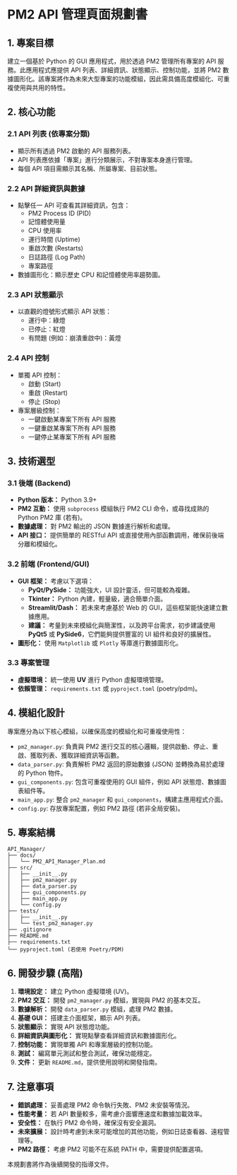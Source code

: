 # PM2 API 管理頁面規劃書

## 1. 專案目標

建立一個基於 Python 的 GUI 應用程式，用於透過 PM2 管理所有專案的 API 服務。此應用程式應提供 API 列表、詳細資訊、狀態顯示、控制功能，並將 PM2 數據圖形化。該專案將作為未來大型專案的功能模組，因此需具備高度模組化、可重複使用與共用的特性。

## 2. 核心功能

### 2.1 API 列表 (依專案分類)
* 顯示所有透過 PM2 啟動的 API 服務列表。
* API 列表應依據「專案」進行分類展示，不對專案本身進行管理。
* 每個 API 項目需顯示其名稱、所屬專案、目前狀態。

### 2.2 API 詳細資訊與數據
* 點擊任一 API 可查看其詳細資訊，包含：
    * PM2 Process ID (PID)
    * 記憶體使用量
    * CPU 使用率
    * 運行時間 (Uptime)
    * 重啟次數 (Restarts)
    * 日誌路徑 (Log Path)
    * 專案路徑
* 數據圖形化：顯示歷史 CPU 和記憶體使用率趨勢圖。

### 2.3 API 狀態顯示
* 以直觀的燈號形式顯示 API 狀態：
    * 運行中：綠燈
    * 已停止：紅燈
    * 有問題 (例如：崩潰重啟中)：黃燈

### 2.4 API 控制
* 單獨 API 控制：
    * 啟動 (Start)
    * 重啟 (Restart)
    * 停止 (Stop)
* 專案層級控制：
    * 一鍵啟動某專案下所有 API 服務
    * 一鍵重啟某專案下所有 API 服務
    * 一鍵停止某專案下所有 API 服務

## 3. 技術選型

### 3.1 後端 (Backend)
* **Python 版本：** Python 3.9+
* **PM2 互動：** 使用 `subprocess` 模組執行 PM2 CLI 命令，或尋找成熟的 Python PM2 庫 (若有)。
* **數據處理：** 對 PM2 輸出的 JSON 數據進行解析和處理。
* **API 接口：** 提供簡單的 RESTful API 或直接使用內部函數調用，確保前後端分離和模組化。

### 3.2 前端 (Frontend/GUI)
* **GUI 框架：** 考慮以下選項：
    * **PyQt/PySide：** 功能強大，UI 設計靈活，但可能較為複雜。
    * **Tkinter：** Python 內建，輕量級，適合簡單介面。
    * **Streamlit/Dash：** 若未來考慮基於 Web 的 GUI，這些框架能快速建立數據應用。
    * **建議：** 考量到未來模組化與簡潔性，以及跨平台需求，初步建議使用 **PyQt5** 或 **PySide6**，它們能夠提供豐富的 UI 組件和良好的擴展性。
* **圖形化：** 使用 `Matplotlib` 或 `Plotly` 等庫進行數據圖形化。

### 3.3 專案管理
* **虛擬環境：** 統一使用 **UV** 進行 Python 虛擬環境管理。
* **依賴管理：** `requirements.txt` 或 `pyproject.toml` (poetry/pdm)。

## 4. 模組化設計

專案應分為以下核心模組，以確保高度的模組化和可重複使用性：

*   `pm2_manager.py`: 負責與 PM2 進行交互的核心邏輯，提供啟動、停止、重啟、獲取列表、獲取詳細資訊等函數。
*   `data_parser.py`: 負責解析 PM2 返回的原始數據 (JSON) 並轉換為易於處理的 Python 物件。
*   `gui_components.py`: 包含可重複使用的 GUI 組件，例如 API 狀態燈、數據圖表組件等。
*   `main_app.py`: 整合 `pm2_manager` 和 `gui_components`，構建主應用程式介面。
*   `config.py`: 存放專案配置，例如 PM2 路徑 (若非全局安裝)。

## 5. 專案結構

```
API_Manager/
├── docs/
│   └── PM2_API_Manager_Plan.md
├── src/
│   ├── __init__.py
│   ├── pm2_manager.py
│   ├── data_parser.py
│   ├── gui_components.py
│   ├── main_app.py
│   └── config.py
├── tests/
│   ├── __init__.py
│   └── test_pm2_manager.py
├── .gitignore
├── README.md
├── requirements.txt
└── pyproject.toml (若使用 Poetry/PDM)
```

## 6. 開發步驟 (高階)

1.  **環境設定：** 建立 Python 虛擬環境 (UV)。
2.  **PM2 交互：** 開發 `pm2_manager.py` 模組，實現與 PM2 的基本交互。
3.  **數據解析：** 開發 `data_parser.py` 模組，處理 PM2 數據。
4.  **基礎 GUI：** 搭建主介面框架，顯示 API 列表。
5.  **狀態顯示：** 實現 API 狀態燈功能。
6.  **詳細資訊與圖形化：** 實現點擊查看詳細資訊和數據圖形化。
7.  **控制功能：** 實現單獨 API 和專案層級的控制功能。
8.  **測試：** 編寫單元測試和整合測試，確保功能穩定。
9.  **文件：** 更新 `README.md`，提供使用說明和開發指南。

## 7. 注意事項

*   **錯誤處理：** 妥善處理 PM2 命令執行失敗、PM2 未安裝等情況。
*   **性能考量：** 若 API 數量較多，需考慮介面響應速度和數據加載效率。
*   **安全性：** 在執行 PM2 命令時，確保沒有安全漏洞。
*   **未來擴展：** 設計時考慮到未來可能增加的其他功能，例如日誌查看器、遠程管理等。
*   **PM2 路徑：** 考慮 PM2 可能不在系統 PATH 中，需要提供配置選項。

本規劃書將作為後續開發的指導文件。 